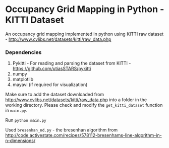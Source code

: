 # Occupancy Grid Mapping in Python - KITTI Dataset 

An occupancy grid mapping implemented in python using KITTI raw dataset - http://www.cvlibs.net/datasets/kitti/raw_data.php

### Dependencies
1. Pykitti - For reading and parsing the dataset from KITTI - https://github.com/utiasSTARS/pykitti
2. numpy
3. matplotlib
4. mayavi (if required for visualization)

Make sure to add the dataset downloaded from http://www.cvlibs.net/datasets/kitti/raw_data.php into a folder in the working directory. Please check and modify the `get_kitti_dataset` function in `main.py`.

Run `python main.py`

Used `bresenhan_nd.py` - the bresenhan algorithm from http://code.activestate.com/recipes/578112-bresenhams-line-algorithm-in-n-dimensions/